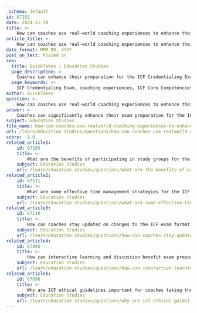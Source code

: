 ```yaml
---
_schema: default
id: 67102
date: 2024-11-30
title: >-
    How can coaches use real-world coaching experiences to enhance their exam preparation?
article_title: >-
    How can coaches use real-world coaching experiences to enhance their exam preparation?
date_format: MMM DD, YYYY
post_on_text: Posted on
seo:
  title: QuickTakes | Education Studies
  page_description: >-
    Coaches can enhance their preparation for the ICF Credentialing Exam by leveraging real-world experiences, including application of ICF Core Competencies, scenario-based learning, taking mock exams, engaging in reflective practice, and integrating ethical guidelines.
  page_keywords: >-
    ICF Credentialing Exam, coaching experiences, ICF Core Competencies, scenario-based learning, mock exams, peer coaching, reflective practice, ethical guidelines, exam preparation, coaching principles, role-playing, feedback
author: QuickTakes
question: >-
    How can coaches use real-world coaching experiences to enhance their exam preparation?
answer: >-
    Coaches can significantly enhance their exam preparation for the ICF Credentialing Exam by leveraging their real-world coaching experiences in several ways:\n\n1. **Application of ICF Core Competencies**: The ICF Credentialing Exam is designed to assess a candidate's ability to apply their knowledge of the ICF Core Competencies and Code of Ethics in practical scenarios. Coaches can reflect on their own coaching sessions and identify instances where they effectively utilized these competencies. This reflection helps solidify their understanding and prepares them for scenario-based questions on the exam.\n\n2. **Scenario-Based Learning**: Engaging in role-playing exercises or peer coaching groups allows coaches to simulate real coaching situations. By discussing and analyzing these scenarios, coaches can practice applying their knowledge in a safe environment, which mirrors the situational judgment items they will encounter on the exam.\n\n3. **Mock Exams and Practice Tests**: Taking mock exams that replicate the format and difficulty of the actual ICF exam can help coaches familiarize themselves with the types of questions they will face. This practice not only boosts confidence but also reinforces the application of coaching principles in various contexts.\n\n4. **Discussion and Feedback**: Participating in group discussions about coaching experiences can provide valuable insights. Coaches can share their approaches to different situations and receive feedback from peers, which can enhance their understanding of effective coaching practices and ethical considerations.\n\n5. **Reflective Practice**: Coaches should regularly engage in reflective practice by analyzing their coaching sessions. This involves considering what went well, what could be improved, and how they applied the ICF competencies. Such reflection can deepen their understanding and prepare them for the exam's focus on real-world application.\n\n6. **Integration of Ethical Guidelines**: Understanding and applying ICF ethical guidelines in real coaching scenarios is crucial. Coaches can review past situations where ethical dilemmas arose and consider how they navigated those challenges, which will help them answer related questions on the exam.\n\nBy actively integrating their real-world coaching experiences into their exam preparation, coaches can not only enhance their chances of success on the ICF Credentialing Exam but also become more effective practitioners in their coaching careers.
subject: Education Studies
file_name: how-can-coaches-use-realworld-coaching-experiences-to-enhance-their-exam-preparation.md
url: /learn/education-studies/questions/how-can-coaches-use-realworld-coaching-experiences-to-enhance-their-exam-preparation
score: -1.0
related_article1:
    id: 67105
    title: >-
        What are the benefits of participating in study groups for the ICF exam?
    subject: Education Studies
    url: /learn/education-studies/questions/what-are-the-benefits-of-participating-in-study-groups-for-the-icf-exam
related_article2:
    id: 67111
    title: >-
        What are some effective time management strategies for the ICF exam?
    subject: Education Studies
    url: /learn/education-studies/questions/what-are-some-effective-time-management-strategies-for-the-icf-exam
related_article3:
    id: 67110
    title: >-
        How can coaches stay updated on changes to the ICF exam format or content?
    subject: Education Studies
    url: /learn/education-studies/questions/how-can-coaches-stay-updated-on-changes-to-the-icf-exam-format-or-content
related_article4:
    id: 67095
    title: >-
        How can interactive learning and discussion benefit exam preparation?
    subject: Education Studies
    url: /learn/education-studies/questions/how-can-interactive-learning-and-discussion-benefit-exam-preparation
related_article5:
    id: 67096
    title: >-
        Why are ICF ethical guidelines important for coaches taking the credentialing exam?
    subject: Education Studies
    url: /learn/education-studies/questions/why-are-icf-ethical-guidelines-important-for-coaches-taking-the-credentialing-exam
---
```


&nbsp;